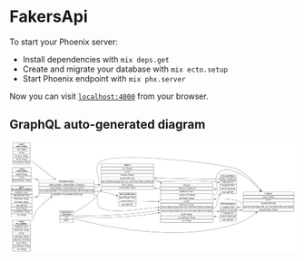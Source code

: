 # FakersApi

To start your Phoenix server:

  * Install dependencies with `mix deps.get`
  * Create and migrate your database with `mix ecto.setup`
  * Start Phoenix endpoint with `mix phx.server`

Now you can visit [`localhost:4000`](http://localhost:4000) from your browser.

## GraphQL auto-generated diagram

<p align="center">
  <img src="/server/diagrams/graph.png" title="Graph">
</p>
